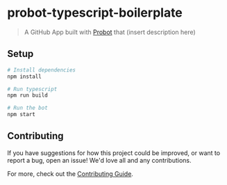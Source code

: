 # probot-typescript-boilerplate

> A GitHub App built with [Probot](https://github.com/probot/probot) that (insert description here)

## Setup

```sh
# Install dependencies
npm install

# Run typescript
npm run build

# Run the bot
npm start
```

## Contributing

If you have suggestions for how this project could be improved, or want to report a bug, open an issue! We'd love all and any contributions.

For more, check out the [Contributing Guide](CONTRIBUTING.md).
